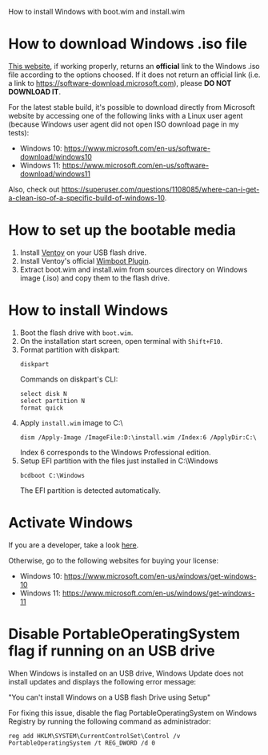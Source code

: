 How to install Windows with boot.wim and install.wim

How to download Windows .iso file
===========================================================================

[This website](https://tb.rg-adguard.net/public.php), if working properly,
returns an **official** link to the Windows .iso file according to the
options choosed. If it does not return an official link (i.e. a link to
https://software-download.microsoft.com), please **DO NOT DOWNLOAD IT**.

For the latest stable build, it's possible to download directly from
Microsoft website by accessing one of the following links with a Linux
user agent (because Windows user agent did not open ISO download page in
my tests):

- Windows 10: <https://www.microsoft.com/en-us/software-download/windows10>
- Windows 11: <https://www.microsoft.com/en-us/software-download/windows11>

Also, check out <https://superuser.com/questions/1108085/where-can-i-get-a-clean-iso-of-a-specific-build-of-windows-10>.

How to set up the bootable media
===========================================================================

1. Install [Ventoy](https://github.com/ventoy/Ventoy) on your USB flash
   drive.
2. Install Ventoy's official [Wimboot Plugin](https://www.ventoy.net/en/plugin_wimboot.html).
3. Extract boot.wim and install.wim from sources directory on Windows image
   (.iso) and copy them to the flash drive.

How to install Windows
===========================================================================

1. Boot the flash drive with `boot.wim`.
2. On the installation start screen, open terminal with `Shift+F10`.
3. Format partition with diskpart:
     ```
     diskpart
     ```
   Commands on diskpart's CLI:
     ```
     select disk N
     select partition N
     format quick
     ```
4. Apply `install.wim` image to C:\
     ```
     dism /Apply-Image /ImageFile:D:\install.wim /Index:6 /ApplyDir:C:\
     ```
     Index 6 corresponds to the Windows Professional edition.
5. Setup EFI partition with the files just installed in C:\Windows
     ```
     bcdboot C:\Windows
     ```
     The EFI partition is detected automatically.

Activate Windows
===========================================================================

If you are a developer, take a look [here](https://github.com/pasqualirb/MicrosoftLovesDevelopers).

Otherwise, go to the following websites for buying your license:

- Windows 10: https://www.microsoft.com/en-us/windows/get-windows-10
- Windows 11: https://www.microsoft.com/en-us/windows/get-windows-11

Disable PortableOperatingSystem flag if running on an USB drive
===========================================================================

When Windows is installed on an USB drive, Windows Update does not install
updates and displays the following error message:

  "You can't install Windows on a USB flash Drive using Setup"

For fixing this issue, disable the flag PortableOperatingSystem on Windows
Registry by running the following command as administrador:

```
reg add HKLM\SYSTEM\CurrentControlSet\Control /v PortableOperatingSystem /t REG_DWORD /d 0
```
